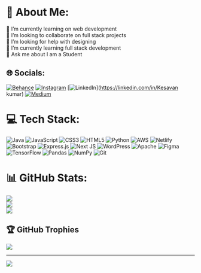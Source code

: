 # 💫 About Me:
🔭 I’m currently  learning on web development<br>👯 I’m looking to collaborate on full stack projects<br>🤝 I’m looking for help with designing<br>🌱 I’m currently learning full stack development<br>💬 Ask me about I am a Student<br>


## 🌐 Socials:
[![Behance](https://img.shields.io/badge/Behance-1769ff?logo=behance&logoColor=white)](https://behance.net/Kesavan) [![Instagram](https://img.shields.io/badge/Instagram-%23E4405F.svg?logo=Instagram&logoColor=white)](https://instagram.com/kesav.code) [![LinkedIn](https://img.shields.io/badge/LinkedIn-%230077B5.svg?logo=linkedin&logoColor=white)](https://linkedin.com/in/Kesavan kumar) [![Medium](https://img.shields.io/badge/Medium-12100E?logo=medium&logoColor=white)](https://medium.com/@Kesavan) 

# 💻 Tech Stack:
![Java](https://img.shields.io/badge/java-%23ED8B00.svg?style=for-the-badge&logo=openjdk&logoColor=white) ![JavaScript](https://img.shields.io/badge/javascript-%23323330.svg?style=for-the-badge&logo=javascript&logoColor=%23F7DF1E) ![CSS3](https://img.shields.io/badge/css3-%231572B6.svg?style=for-the-badge&logo=css3&logoColor=white) ![HTML5](https://img.shields.io/badge/html5-%23E34F26.svg?style=for-the-badge&logo=html5&logoColor=white) ![Python](https://img.shields.io/badge/python-3670A0?style=for-the-badge&logo=python&logoColor=ffdd54) ![AWS](https://img.shields.io/badge/AWS-%23FF9900.svg?style=for-the-badge&logo=amazon-aws&logoColor=white) ![Netlify](https://img.shields.io/badge/netlify-%23000000.svg?style=for-the-badge&logo=netlify&logoColor=#00C7B7) ![Bootstrap](https://img.shields.io/badge/bootstrap-%238511FA.svg?style=for-the-badge&logo=bootstrap&logoColor=white) ![Express.js](https://img.shields.io/badge/express.js-%23404d59.svg?style=for-the-badge&logo=express&logoColor=%2361DAFB) ![Next JS](https://img.shields.io/badge/Next-black?style=for-the-badge&logo=next.js&logoColor=white) ![WordPress](https://img.shields.io/badge/WordPress-%23117AC9.svg?style=for-the-badge&logo=WordPress&logoColor=white) ![Apache](https://img.shields.io/badge/apache-%23D42029.svg?style=for-the-badge&logo=apache&logoColor=white) ![Figma](https://img.shields.io/badge/figma-%23F24E1E.svg?style=for-the-badge&logo=figma&logoColor=white) ![TensorFlow](https://img.shields.io/badge/TensorFlow-%23FF6F00.svg?style=for-the-badge&logo=TensorFlow&logoColor=white) ![Pandas](https://img.shields.io/badge/pandas-%23150458.svg?style=for-the-badge&logo=pandas&logoColor=white) ![NumPy](https://img.shields.io/badge/numpy-%23013243.svg?style=for-the-badge&logo=numpy&logoColor=white) ![Git](https://img.shields.io/badge/git-%23F05033.svg?style=for-the-badge&logo=git&logoColor=white)
# 📊 GitHub Stats:
![](https://github-readme-stats.vercel.app/api?username=kesavan67&theme=dark&hide_border=false&include_all_commits=false&count_private=false)<br/>
![](https://github-readme-streak-stats.herokuapp.com/?user=kesavan67&theme=dark&hide_border=false)<br/>
![](https://github-readme-stats.vercel.app/api/top-langs/?username=kesavan67&theme=dark&hide_border=false&include_all_commits=false&count_private=false&layout=compact)

## 🏆 GitHub Trophies
![](https://github-profile-trophy.vercel.app/?username=kesavan67&theme=radical&no-frame=false&no-bg=false&margin-w=4)

---
[![](https://visitcount.itsvg.in/api?id=kesavan67&icon=0&color=0)](https://visitcount.itsvg.in)

<!-- Proudly created with GPRM ( https://gprm.itsvg.in ) -->